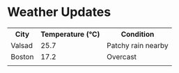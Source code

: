 # Weather Updates

<!-- WEATHER-UPDATE-START -->
<table><tr><th>City</th><th>Temperature (°C)</th><th>Condition</th></tr><tr><td>Valsad</td><td>25.7</td><td>Patchy rain nearby</td></tr><tr><td>Boston</td><td>17.2</td><td>Overcast</td></tr><tr><td></td><td></td><td></td></tr></table>
<!-- WEATHER-UPDATE-END -->
